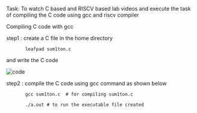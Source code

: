 Task: To watch C based and RISCV based lab videos and execute the task of compiling the C code using gcc and riscv compiler

Compiling C code with gcc

step1 : create a C file in the home directory

           leafpad sum1ton.c
and write the C code

![code](https://github.com/user-attachments/assets/48332797-b4bd-418a-96f1-970ea72bc7f1)

step2 : compile the C code using gcc command as shown below

           gcc sum1ton.c  # for compiling sum1ton.c

           ./a.out # to run the executable file created

            
